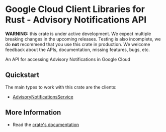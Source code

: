 # Google Cloud Client Libraries for Rust - Advisory Notifications API

<!-- Code generated by sidekick. DO NOT EDIT. -->

**WARNING:** this crate is under active development. We expect multiple breaking
changes in the upcoming releases. Testing is also incomplete, we do **not**
recommend that you use this crate in production. We welcome feedback about the
APIs, documentation, missing features, bugs, etc.

An API for accessing Advisory Notifications in Google Cloud

## Quickstart

The main types to work with this crate are the clients:

* [AdvisoryNotificationsService](https://docs.rs/google-cloud-advisorynotifications-v1/latest/google_cloud_advisorynotifications_v1/client/struct.AdvisoryNotificationsService.html)

## More Information

* Read the [crate's documentation](https://docs.rs/google-cloud-advisorynotifications-v1/latest/google-cloud-advisorynotifications-v1)
